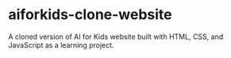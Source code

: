 # aiforkids-clone-website
A cloned version of AI for Kids website built with HTML, CSS, and JavaScript as a learning project.
